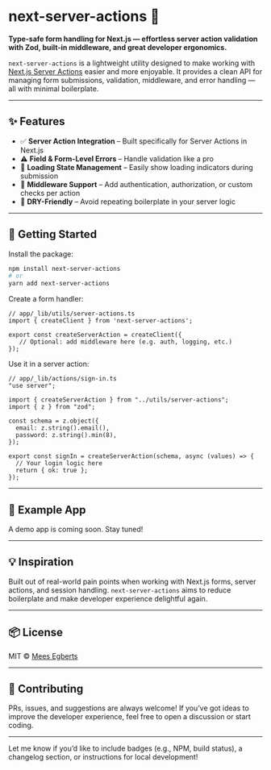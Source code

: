 # next-server-actions 📝

**Type-safe form handling for Next.js — effortless server action validation with Zod, built-in middleware, and great developer ergonomics.**

`next-server-actions` is a lightweight utility designed to make working with [Next.js Server Actions](https://nextjs.org/docs/app/building-your-application/data-fetching/server-actions) easier and more enjoyable. It provides a clean API for managing form submissions, validation, middleware, and error handling — all with minimal boilerplate.

---

## ✨ Features

- ✅ **Server Action Integration** – Built specifically for Server Actions in Next.js
- ⚠️ **Field & Form-Level Errors** – Handle validation like a pro
- 🔄 **Loading State Management** – Easily show loading indicators during submission
- 🔐 **Middleware Support** – Add authentication, authorization, or custom checks per action
- 🔁 **DRY-Friendly** – Avoid repeating boilerplate in your server logic

---

## 🚀 Getting Started

Install the package:

```bash
npm install next-server-actions
# or
yarn add next-server-actions
```

Create a form handler:

```tsx
// app/_lib/utils/server-actions.ts
import { createClient } from 'next-server-actions';

export const createServerAction = createClient({
   // Optional: add middleware here (e.g. auth, logging, etc.)
});
```

Use it in a server action:

```tsx
// app/_lib/actions/sign-in.ts
"use server";

import { createServerAction } from "../utils/server-actions";
import { z } from "zod";

const schema = z.object({
  email: z.string().email(),
  password: z.string().min(8),
});

export const signIn = createServerAction(schema, async (values) => {
  // Your login logic here
  return { ok: true };
});
```

---

## 🧪 Example App

A demo app is coming soon. Stay tuned!

---

## 💡 Inspiration

Built out of real-world pain points when working with Next.js forms, server actions, and session handling. `next-server-actions` aims to reduce boilerplate and make developer experience delightful again.

---

## 📦 License

MIT © [Mees Egberts](https://github.com/MeesEgberts)

---

## 🙌 Contributing

PRs, issues, and suggestions are always welcome! If you’ve got ideas to improve the developer experience, feel free to open a discussion or start coding.


---

Let me know if you’d like to include badges (e.g., NPM, build status), a changelog section, or instructions for local development!